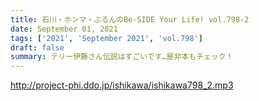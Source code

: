 ```yaml
---
title: 石川・ホンマ・ぶるんのBe-SIDE Your Life! vol.798-2
date: September 01, 2021
tags: ['2021', 'September 2021', 'vol.798']
draft: false
summary: テリー伊藤さん伝説はすごいです…是非本もチェック！
---
```


http://project-phi.ddo.jp/ishikawa/ishikawa798_2.mp3
